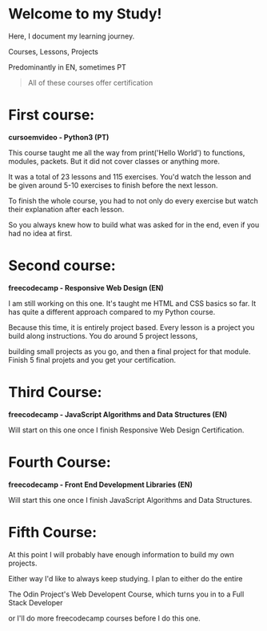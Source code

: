 # Welcome to my Study!
Here, I document my learning journey.

Courses, Lessons, Projects

Predominantly in EN, sometimes PT

>All of these courses offer certification


# First course:

**cursoemvideo - Python3 (PT)**


This course taught me all the way from print('Hello World') to functions, modules, packets. But it did not cover classes or anything more.

It was a total of 23 lessons and 115 exercises. You'd watch the lesson and be given around 5-10 exercises to finish before the next lesson.

To finish the whole course, you had to not only do every exercise but watch their explanation after each lesson.

So you always knew how to build what was asked for in the end, even if you had no idea at first.


# Second course:

**freecodecamp - Responsive Web Design (EN)**


I am still working on this one. It's taught me HTML and CSS basics so far. It has quite a different approach compared to my Python course.

Because this time, it is entirely project based. Every lesson is a project you build along instructions. You do around 5 project lessons,

building small projects as you go, and then a final project for that module. Finish 5 final projets and you get your certification.


# Third Course:

**freecodecamp - JavaScript Algorithms and Data Structures (EN)**


Will start on this one once I finish Responsive Web Design Certification.



# Fourth Course:

**freecodecamp - Front End Development Libraries (EN)**


Will start this one once I finish JavaScript Algorithms and Data Structures.


# Fifth Course:


At this point I will probably have enough information to build my own projects.

Either way I'd like to always keep studying. I plan to either do the entire

The Odin Project's Web Developent Course, which turns you in to a Full Stack Developer

or I'll do more freecodecamp courses before I do this one.
